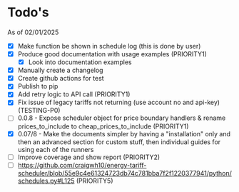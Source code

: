 # Todo's

As of 02/01/2025

- [x] Make function be shown in schedule log (this is done by user)
- [x] Produce good documentation with usage examples (PRIORITY1)
  - [x] Look into documentation examples
- [x] Manually create a changelog
- [x] Create github actions for test
- [x] Publish to pip
- [x] Add retry logic to API call (PRIORITY1)
- [x] Fix issue of legacy tariffs not returning (use account no and api-key) (TESTING-P0)
- [ ] 0.0.8 - Expose scheduler object for price boundary handlers & rename prices_to_include to cheap_prices_to_include (PRIORITY1)
- [x] 0.07/8 - Make the documents simpler by having a "installation" only and then an advanced section for custom stuff, then individual guides for using each of the runners
- [ ] Improve coverage and show report (PRIORITY2)
- [ ] https://github.com/craigwh10/energy-tariff-scheduler/blob/55e9c4e61324723db74c781bba7f2f1220377941/python/schedules.py#L125 (PRIORITY5)
